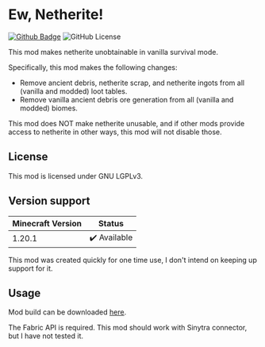 # Ew, Netherite!

[![Github Badge](https://img.shields.io/badge/github-ewnetherite-white?logo=github)](https://github.com/eclipseisoffline/ewnetherite)
![GitHub License](https://img.shields.io/github/license/eclipseisoffline/ewnetherite)

This mod makes netherite unobtainable in vanilla survival mode.

Specifically, this mod makes the following changes:

- Remove ancient debris, netherite scrap, and netherite ingots from all (vanilla and modded) loot tables.
- Remove vanilla ancient debris ore generation from all (vanilla and modded) biomes.

This mod does NOT make netherite unusable, and if other mods provide access to netherite in other ways, this mod will
not disable those.

## License

This mod is licensed under GNU LGPLv3.

## Version support

| Minecraft Version | Status       |
|-------------------|--------------|
| 1.20.1            | ✔️ Available |

This mod was created quickly for one time use, I don't intend on keeping up support for it.

## Usage

Mod build can be downloaded [here](https://github.com/eclipseisoffline/ewnetherite/releases).

The Fabric API is required. This mod should work with Sinytra connector, but I have not tested it.
